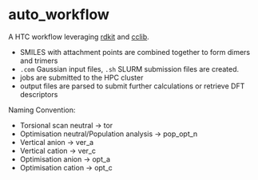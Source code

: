 # auto_workflow

A HTC workflow leveraging [rdkit](https://github.com/rdkit/rdkit) and [cclib](https://github.com/cclib/cclib).

- SMILES with attachment points are combined together to form dimers and trimers
- `.com` Gaussian input files, `.sh` SLURM submission files are created.
- jobs are submitted to the HPC cluster
- output files are parsed to submit further calculations or retrieve DFT descriptors

Naming Convention:

- Torsional scan neutral → tor
- Optimisation neutral/Population analysis → pop_opt_n
- Vertical anion → ver_a
- Vertical cation → ver_c
- Optimisation anion → opt_a
- Optimisation cation → opt_c
